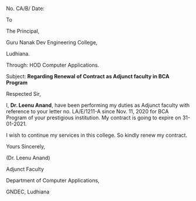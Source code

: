 ﻿No. CA/B/                                                                                                                      Date: 



To

The Principal,

Guru Nanak Dev Engineering College,

Ludhiana.


Through: HOD Computer Applications.

Subject: **Regarding Renewal of Contract as Adjunct faculty in BCA Program**

Respected Sir,



I, **Dr. Leenu Anand**, have been performing my duties as Adjunct faculty with reference to your letter no. LA/E/1211-A since Nov. 11, 2020 for BCA Program of your prestigious institution. My contract is going to expire on 31-01-2021.

I wish to continue my services in this college. So kindly renew my contract.



Yours Sincerely,


(Dr. Leenu Anand)

Adjunct Faculty

Department of Computer Applications,

GNDEC, Ludhiana









